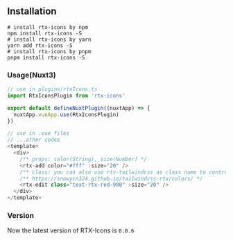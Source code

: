 ## Installation
```shell
# install rtx-icons by npm
npm install rtx-icons -S
# install rtx-icons by yarn
yarn add rtx-icons -S
# install rtx-icons by pnpm
pnpm install rtx-icons -S
```

### Usage(Nuxt3)
```javascript
// use in plugins/rtxIcons.ts
import RtxIconsPlugin from 'rtx-icons'

export default defineNuxtPlugin((nuxtApp) => {
  nuxtApp.vueApp.use(RtxIconsPlugin)
})

// use in .vue files
// ...other codes
<template>
  <div>
    /** props: color(String), size(Number) */
    <rtx-add color="#fff" :size="20" />
    /** class: you can also use rtx-tailwindcss as class name to control it's color too */
    /** https://snowycn324.github.io/tailwindcss-rtx/colors/ */
    <rtx-edit class="text-rtx-red-900" :size="20" />
  </div>
</template>
```

### Version
Now the latest version of RTX-Icons is ```0.0.6```